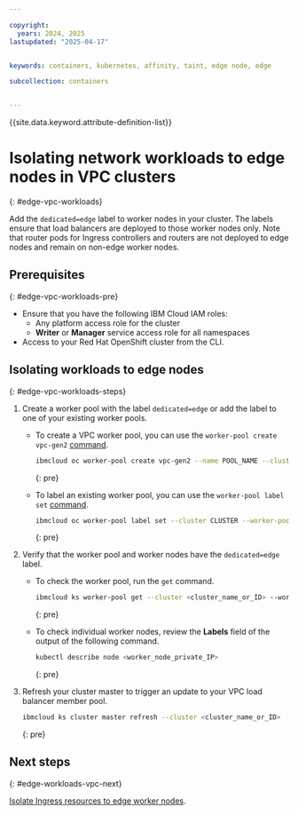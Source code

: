 ```yaml
---

copyright: 
  years: 2024, 2025
lastupdated: "2025-04-17"


keywords: containers, kubernetes, affinity, taint, edge node, edge

subcollection: containers


---
```


{{site.data.keyword.attribute-definition-list}}


# Isolating network workloads to edge nodes in VPC clusters
{: #edge-vpc-workloads}

Add the `dedicated=edge` label to worker nodes in your cluster. The labels ensure that load balancers are deployed to those worker nodes only. Note that router pods for Ingress controllers and routers are not deployed to edge nodes and remain on non-edge worker nodes.

## Prerequisites
{: #edge-vpc-workloads-pre}

- Ensure that you have the following IBM Cloud IAM roles:
    - Any platform access role for the cluster
    - **Writer** or **Manager** service access role for all namespaces
- Access to your Red Hat OpenShift cluster from the CLI.

## Isolating workloads to edge nodes
{: #edge-vpc-workloads-steps}

1. Create a worker pool with the label `dedicated=edge` or add the label to one of your existing worker pools.
    * To create a VPC worker pool, you can use the `worker-pool create vpc-gen2` [command](/docs/containers?topic=containers-kubernetes-service-cli#cli_worker_pool_create_vpc_gen2).
        ```sh
        ibmcloud oc worker-pool create vpc-gen2 --name POOL_NAME --cluster CLUSTER --flavor FLAVOR --size-per-zone WORKERS_PER_ZONE --hardware ISOLATION --label dedicated=edge
        ```
        {: pre}

    * To label an existing worker pool, you can use the `worker-pool label set` [command](/docs/containers?topic=containers-kubernetes-service-cli#cs_worker_pool_label_set).
        ```sh
        ibmcloud oc worker-pool label set --cluster CLUSTER --worker-pool POOL --label dedicated=edge
        ```
        {: pre}

1. Verify that the worker pool and worker nodes have the `dedicated=edge` label.
    * To check the worker pool, run the `get` command.
        ```sh
        ibmcloud ks worker-pool get --cluster <cluster_name_or_ID> --worker-pool <worker_pool_name_or_ID>
        ```
        {: pre}

    * To check individual worker nodes, review the **Labels** field of the output of the following command.
        ```sh
        kubectl describe node <worker_node_private_IP>
        ```
        {: pre}

1. Refresh your cluster master to trigger an update to your VPC load balancer member pool.
    ```sh
    ibmcloud ks cluster master refresh --cluster <cluster_name_or_ID>
    ```
    {: pre}


## Next steps
{: #edge-workloads-vpc-next}



[Isolate Ingress resources to edge worker nodes](/docs/containers?topic=containers-edge#edge).
